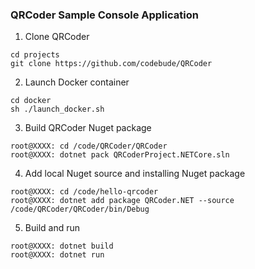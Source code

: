 ### QRCoder Sample Console Application

1. Clone QRCoder
```
cd projects
git clone https://github.com/codebude/QRCoder
```

2. Launch Docker container
```
cd docker
sh ./launch_docker.sh
```

3. Build QRCoder Nuget package
```
root@XXXX: cd /code/QRCoder/QRCoder
root@XXXX: dotnet pack QRCoderProject.NETCore.sln
```

4. Add local Nuget source and installing Nuget package
```
root@XXXX: cd /code/hello-qrcoder
root@XXXX: dotnet add package QRCoder.NET --source /code/QRCoder/QRCoder/bin/Debug
```

5. Build and run
```
root@XXXX: dotnet build
root@XXXX: dotnet run
```
